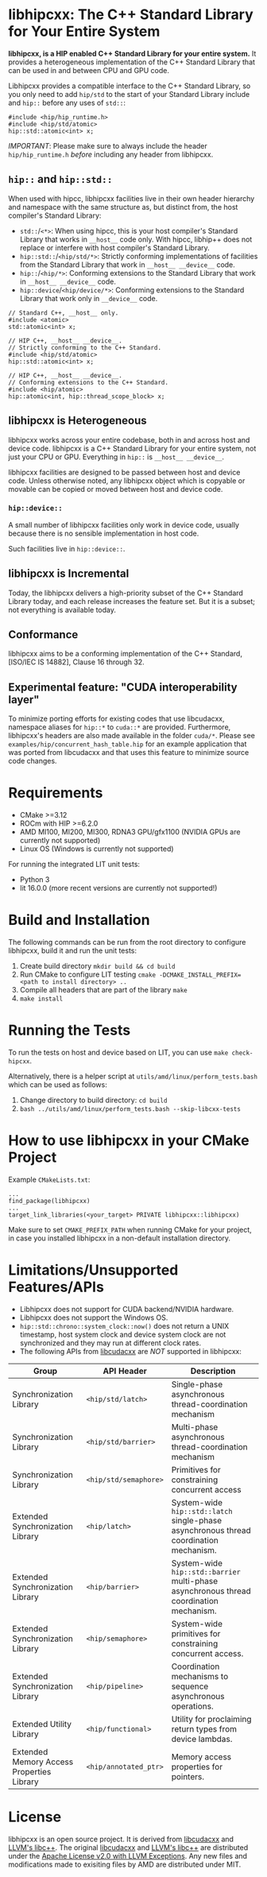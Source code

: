 <!-- MIT License
  -- 
  -- Modifications Copyright (c) 2024 Advanced Micro Devices, Inc.
  -- 
  -- Permission is hereby granted, free of charge, to any person obtaining a copy
  -- of this software and associated documentation files (the "Software"), to deal
  -- in the Software without restriction, including without limitation the rights
  -- to use, copy, modify, merge, publish, distribute, sublicense, and/or sell
  -- copies of the Software, and to permit persons to whom the Software is
  -- furnished to do so, subject to the following conditions:
  -- 
  -- The above copyright notice and this permission notice shall be included in all
  -- copies or substantial portions of the Software.
  -- 
  -- THE SOFTWARE IS PROVIDED "AS IS", WITHOUT WARRANTY OF ANY KIND, EXPRESS OR
  -- IMPLIED, INCLUDING BUT NOT LIMITED TO THE WARRANTIES OF MERCHANTABILITY,
  -- FITNESS FOR A PARTICULAR PURPOSE AND NONINFRINGEMENT. IN NO EVENT SHALL THE
  -- AUTHORS OR COPYRIGHT HOLDERS BE LIABLE FOR ANY CLAIM, DAMAGES OR OTHER
  -- LIABILITY, WHETHER IN AN ACTION OF CONTRACT, TORT OR OTHERWISE, ARISING FROM,
  -- OUT OF OR IN CONNECTION WITH THE SOFTWARE OR THE USE OR OTHER DEALINGS IN THE
  -- SOFTWARE.
  -->


# libhipcxx: The C++ Standard Library for Your Entire System

**libhipcxx, is a HIP enabled C++ Standard Library for your entire system.**
It provides a heterogeneous implementation of the C++ Standard Library that
can be used in and between CPU and GPU code.

Libhipcxx provides a compatible interface to the C++ Standard Library, so you only need to add `hip/std` to the start of your Standard Library
include and `hip::` before any uses of `std::`:

```hip
#include <hip/hip_runtime.h>
#include <hip/std/atomic>
hip::std::atomic<int> x;
```

*IMPORTANT*: Please make sure to always include the header `hip/hip_runtime.h` *before* including any header from libhipcxx.

## `hip::` and `hip::std::`

When used with hipcc, libhipcxx facilities live in their own
  header hierarchy and namespace with the same structure as, but distinct from,
  the host compiler's Standard Library:

* `std::`/`<*>`: When using hipcc, this is your host compiler's Standard Library
      that works in `__host__` code only.
    With hipcc, libhip++ does not replace or interfere with host compiler's
      Standard Library.
* `hip::std::`/`<hip/std/*>`: Strictly conforming implementations of
      facilities from the Standard Library that work in `__host__ __device__`
      code.
* `hip::`/`<hip/*>`: Conforming extensions to the Standard Library that
      work in `__host__ __device__` code.
* `hip::device`/`<hip/device/*>`: Conforming extensions to the Standard
      Library that work only in `__device__` code.

```hip
// Standard C++, __host__ only.
#include <atomic>
std::atomic<int> x;

// HIP C++, __host__ __device__.
// Strictly conforming to the C++ Standard.
#include <hip/std/atomic>
hip::std::atomic<int> x;

// HIP C++, __host__ __device__.
// Conforming extensions to the C++ Standard.
#include <hip/atomic>
hip::atomic<int, hip::thread_scope_block> x;
```

## libhipcxx is Heterogeneous

libhipcxx works across your entire codebase, both in and
  across host and device code.
libhipcxx is a C++ Standard Library for your entire system, not just your CPU or
  GPU.
Everything in `hip::` is `__host__ __device__`.

libhipcxx facilities are designed to be passed between host and device code.
Unless otherwise noted, any libhipcxx object which is copyable or movable can be
  copied or moved between host and device code.

### `hip::device::`

A small number of libhipcxx facilities only work in device code, usually because
  there is no sensible implementation in host code.

Such facilities live in `hip::device::`.

## libhipcxx is Incremental

Today, the libhipcxx delivers a high-priority subset of the
  C++ Standard Library today, and each release increases the feature set.
But it is a subset; not everything is available today.

## Conformance

libhipcxx aims to be a conforming implementation of the
  C++ Standard, [ISO/IEC IS 14882], Clause 16 through 32.

## Experimental feature: "CUDA interoperability layer"

To minimize porting efforts for existing codes that use libcudacxx, 
namespace aliases for `hip::*` to `cuda::*` are provided. 
Furthermore, libhipcxx's headers are also made available in the folder
`cuda/*`.
Please see `examples/hip/concurrent_hash_table.hip` for an
example application that was ported from libcudacxx and that uses
this feature to minimize source code changes. 

# Requirements 
- CMake >=3.12
- ROCm with HIP >=6.2.0 
- AMD MI100, MI200, MI300, RDNA3 GPU/gfx1100 (NVIDIA GPUs are currently not supported)
- Linux OS (Windows is currently not supported)

For running the integrated LIT unit tests:
- Python 3
- lit 16.0.0 (more recent versions are currently not supported!)

# Build and Installation

The following commands can be run from the root directory to configure libhipcxx, build it and run the unit tests:

1) Create build directory
`mkdir build && cd build`
2) Run CMake to configure LIT testing
`cmake -DCMAKE_INSTALL_PREFIX=<path to install directory> ..`
3) Compile all headers that are part of the library
`make`
4) `make install`

# Running the Tests
To run the tests on host and device based on LIT, you can use
`make check-hipcxx`.

Alternatively, there is a helper script at `utils/amd/linux/perform_tests.bash` which can be used as follows:
1) Change directory to build directory: `cd build`
2) `bash ../utils/amd/linux/perform_tests.bash --skip-libcxx-tests`

# How to use libhipcxx in your CMake Project

Example `CMakeLists.txt`:
```
...
find_package(libhipcxx)
...
target_link_libraries(<your_target> PRIVATE libhipcxx::libhipcxx)
```
Make sure to set `CMAKE_PREFIX_PATH` when running CMake for your project, in case you installed libhipcxx in a non-default installation directory.

# Limitations/Unsupported Features/APIs
- Libhipcxx does not support for CUDA backend/NVIDIA hardware.
- Libhipcxx does not support the Windows OS.
- `hip::std::chrono::system_clock::now()` does not return a UNIX timestamp, host system clock and device system clock are not synchronized and they may run at different clock rates.
- The following APIs from [libcudacxx] are *NOT* supported in libhipcxx:

| Group                   | API Header                 | Description                                             |
| ----------------------- | -------------------------  | ------------------------------------------------------- |
| Synchronization Library | `<hip/std/latch>`       | Single-phase asynchronous thread-coordination mechanism |
| Synchronization Library | `<hip/std/barrier>`      | Multi-phase asynchronous thread-coordination mechanism  | 
| Synchronization Library | `<hip/std/semaphore>`    | Primitives for constraining concurrent access           |
| Extended Synchronization Library | `<hip/latch>`    | System-wide `hip::std::latch` single-phase asynchronous thread coordination mechanism.|
| Extended Synchronization Library | `<hip/barrier>`    | System-wide `hip::std::barrier` multi-phase asynchronous thread coordination mechanism.|
| Extended Synchronization Library | `<hip/semaphore>`    | System-wide primitives for constraining concurrent access.|
| Extended Synchronization Library | `<hip/pipeline>`    |  Coordination mechanisms to sequence asynchronous operations.|
| Extended Utility Library  | `<hip/functional>`         | Utility for proclaiming return types from device lambdas. |
| Extended Memory Access Properties Library  | `<hip/annotated_ptr>`         | Memory access properties for pointers. |

# License

libhipcxx is an open source project. It is derived from [libcudacxx] 
and [LLVM's libc++]. The original [libcudacxx] and [LLVM's libc++] are distributed under the [Apache License v2.0 with LLVM Exceptions]. Any new files and modifications made to exisiting files by AMD are distributed under MIT.

[libcudacxx]: https://github.com/nvidia/libcudacxx
[LLVM's libc++]: https://libcxx.llvm.org
[Apache License v2.0 with LLVM Exceptions]: https://llvm.org/LICENSE.txt
